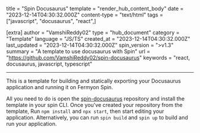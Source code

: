 title = "Spin Docusaurus"
template = "render_hub_content_body"
date = "2023-12-14T04:30:32.000Z"
content-type = "text/html"
tags = ["javascript", "docusaurus", "react",]

[extra]
author = "VamshiReddy02"
type = "hub_document"
category = "Template"
language = "JS/TS"
created_at = "2023-12-14T04:30:32.000Z"
last_updated = "2023-12-14T04:30:32.000Z"
spin_version = ">v1.3"
summary =  "A template to use docusaurus with Spin"
url = "https://github.com/VamshiReddy02/spin-docusaurus"
keywords = "react, docusaurus, javascript, typescript"

---
  
This is a template for building and statically exporting your Docusaurus application and running it on Fermyon Spin.

All you need to do is open the [spin-docusaurus](https://github.com/VamshiReddy02/spin-docusaurus) repository and install the template in your spin CLI. Once you've created your repository from the template, Run `npm install` and `npx start`, then start editing your application. Alternatively, you can run `spin build` and `spin up` to build and run your application.